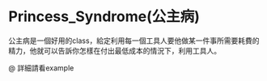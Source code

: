 # Princess_Syndrome(公主病)

公主病是一個好用的class，給定利用每一個工具人要他做某一件事所需要耗費的精力，他就可以告訴你怎樣在付出最低成本的情況下，利用工具人。

@ 詳細請看example
